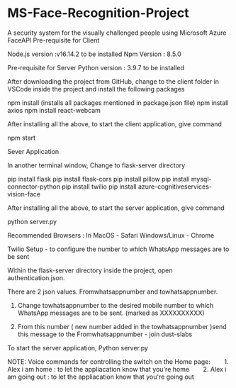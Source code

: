 # MS-Face-Recognition-Project
 A security system for the visually challenged people using Microsoft Azure FaceAPI
Pre-requisite for Client

Node.js version :v16.14.2 to be installed
Npm Version : 8.5.0

Pre-requisite for Server
Python version : 3.9.7 to be installed 

After downloading the project from GitHub, change to the client folder in VSCode inside the project and install the following packages

npm install (installs all packages mentioned in package.json file)
npm install axios
npm install react-webcam

After installing all the above, to start the client application, give command

npm start 

Sever Application

In another terminal window,
Change to flask-server directory

pip install flask
pip install flask-cors
pip install pillow
pip install mysql-connector-python
pip install twilio
pip install azure-cognitiveservices-vision-face

 
After installing all the above, to start the server application, give command

python server.py


Recommended Browsers : 
In MacOS - Safari
Windows/Linux - Chrome

Twilio Setup - to configure the number to which  WhatsApp messages are to be sent

Within the flask-server directory inside the project, open authentication.json.

There are 2 json values. 
Fromwhatsappnumber and towhatsappnumber.

1. Change towhatsappnumber to the desired mobile number to which WhatsApp messages are to be sent. (marked as XXXXXXXXXX)

2. From this number ( new number added in the towhatsappnumber )send this message to the Fromwhatsappnumber - join dust-slabs

To start the server application,
Python server.py

NOTE:
Voice commands for controlling the switch on the Home page:
       1. Alex i am home : to let the appliacation know that you're home
       2. Alex i am going out : to let the appliacation know that you're going out

